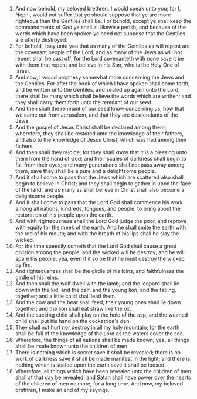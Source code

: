 1. And now behold, my beloved brethren, I would speak unto you; for I, Nephi, would not suffer that ye should suppose that ye are more righteous than the Gentiles shall be. For behold, except ye shall keep the commandments of God ye shall all likewise perish; and because of the words which have been spoken ye need not suppose that the Gentiles are utterly destroyed.
2. For behold, I say unto you that as many of the Gentiles as will repent are the covenant people of the Lord; and as many of the Jews as will not repent shall be cast off; for the Lord covenanteth with none save it be with them that repent and believe in his Son, who is the Holy One of Israel.
3. And now, I would prophesy somewhat more concerning the Jews and the Gentiles. For after the book of which I have spoken shall come forth, and be written unto the Gentiles, and sealed up again unto the Lord, there shall be many which shall believe the words which are written; and they shall carry them forth unto the remnant of our seed.
4. And then shall the remnant of our seed know concerning us, how that we came out from Jerusalem, and that they are descendants of the Jews.
5. And the gospel of Jesus Christ shall be declared among them; wherefore, they shall be restored unto the knowledge of their fathers, and also to the knowledge of Jesus Christ, which was had among their fathers.
6. And then shall they rejoice; for they shall know that it is a blessing unto them from the hand of God; and their scales of darkness shall begin to fall from their eyes; and many generations shall not pass away among them, save they shall be a pure and a delightsome people.
7. And it shall come to pass that the Jews which are scattered also shall begin to believe in Christ; and they shall begin to gather in upon the face of the land; and as many as shall believe in Christ shall also become a delightsome people.
8. And it shall come to pass that the Lord God shall commence his work among all nations, kindreds, tongues, and people, to bring about the restoration of his people upon the earth.
9. And with righteousness shall the Lord God judge the poor, and reprove with equity for the meek of the earth. And he shall smite the earth with the rod of his mouth; and with the breath of his lips shall he slay the wicked.
10. For the time speedily cometh that the Lord God shall cause a great division among the people, and the wicked will he destroy; and he will spare his people, yea, even if it so be that he must destroy the wicked by fire.
11. And righteousness shall be the girdle of his loins, and faithfulness the girdle of his reins.
12. And then shall the wolf dwell with the lamb; and the leopard shall lie down with the kid, and the calf, and the young lion, and the fatling, together; and a little child shall lead them.
13. And the cow and the bear shall feed; their young ones shall lie down together; and the lion shall eat straw like the ox.
14. And the sucking child shall play on the hole of the asp, and the weaned child shall put his hand on the cockatrice's den.
15. They shall not hurt nor destroy in all my holy mountain; for the earth shall be full of the knowledge of the Lord as the waters cover the sea.
16. Wherefore, the things of all nations shall be made known; yea, all things shall be made known unto the children of men.
17. There is nothing which is secret save it shall be revealed; there is no work of darkness save it shall be made manifest in the light; and there is nothing which is sealed upon the earth save it shall be loosed.
18. Wherefore, all things which have been revealed unto the children of men shall at that day be revealed; and Satan shall have power over the hearts of the children of men no more, for a long time. And now, my beloved brethren, I make an end of my sayings.
